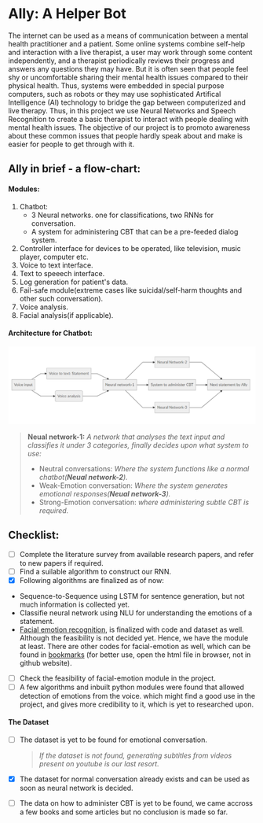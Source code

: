 # Ally: A Helper Bot
The internet can be used as a means of communication between a mental health practitioner and a patient. Some online systems combine self-help and interaction with a live therapist, a user may work through some content independently, and a therapist periodically reviews their progress and answers any questions they may have. But it is often seen that people feel shy or uncomfortable sharing their mental health issues compared to their physical health. Thus, systems were embedded in special purpose computers, such as robots or they may use sophisticated Artifical Intelligence (AI) technology to bridge the gap between computerized and live therapy. Thus, in this project we use Neural Networks and Speech Recognition to create a basic therapist to interact with people dealing with mental health issues. The objective of our project is to promoto awareness about these common issues that people hardly speak about and make is easier for people to get through with it.

## Ally in brief - a flow-chart:

#### Modules:
1. Chatbot: 
   - 3 Neural networks. one for classifications, two RNNs for conversation.
   - A system for administering CBT that can be a pre-feeded dialog system.
2. Controller interface for devices to be operated, like television, music player, computer etc.
3. Voice to text interface.
4. Text to speeech interface.
5. Log generation for patient's data.
6. Fail-safe module(extreme cases like suicidal/self-harm thoughts and other such conversation). 
7. Voice analysis.
8. Facial analysis(if applicable).

#### Architecture for Chatbot: 

![Architecture](/images/chatbot_flow.PNG)

> **Neual network-1:** _A network that analyses the text input and classifies it under 3 categories, finally decides upon what system to use:_
> - Neutral conversations: _Where the system functions like a normal chatbot(**Neual network-2**)._
> - Weak-Emotion conversation: _Where the system generates emotional responses(**Neual network-3**)._
> - Strong-Emotion conversation: _where administering subtle CBT is required._

## Checklist:

 - [ ] Complete the literature survey from available research papers, and refer to new papers if required.
 - [ ] Find a suilable algorithm to construct our RNN. 
 - [x] Following algorithms are finalized as of now:
 -  Sequence-to-Sequence using LSTM for sentence generation, but not much information is collected yet.
 - Classifie neural network using NLU for understanding the emotions of a statement.
 -  [Facial emotion recognition](https://www.apprendimentoautomatico.it/apprendimentoautomatico-wpblog/en/emotions-detection-via-facial-expressions-with-python-opencv/), is finalized with code and dataset as well. Although the feasibility is not decided yet. Hence, we have the module at least. There are other codes for facial-emotion as well, which can be found in [bookmarks](https://github.com/HarshitSoni1903/Ally-A-Helper-Bot/blob/master/bookmarks) (for better use, open the html file in browser, not in github website).

 - [ ] Check the feasibility of  facial-emotion module in the project. 
 - [ ] A few algorithms and inbuilt python modules were found that allowed detection of emotions from the voice. which might find a good use in the project, and gives more credibility to it, which is yet to researched upon.
 #### The Dataset
 - [ ] The dataset is yet to be found for emotional conversation.
      > _If the dataset is not found, generating subtitles from videos present on youtube is our last resort._
       
 - [x] The dataset for normal conversation already exists and can be used as soon as neural network is decided.   
 - [ ] The data on how to administer CBT is yet to be found, we came accross a few books and some articles but no conclusion is made so far.  

